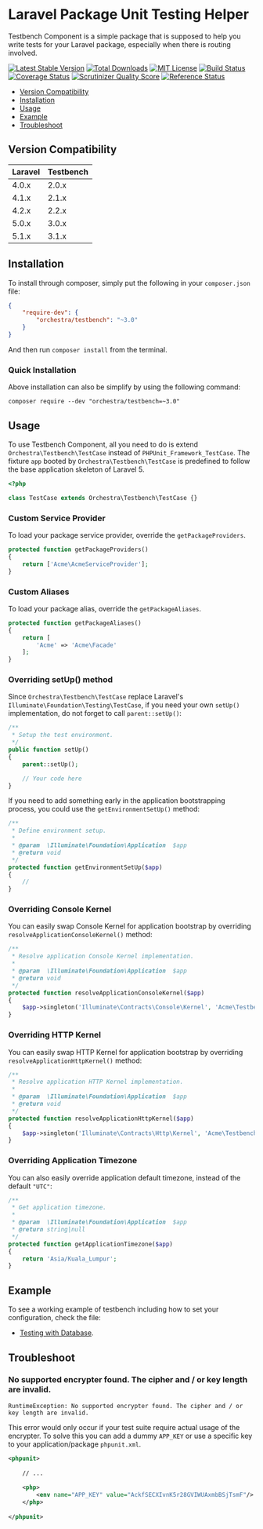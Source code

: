 Laravel Package Unit Testing Helper
==============

Testbench Component is a simple package that is supposed to help you write tests for your Laravel package, especially when there is routing involved.

[![Latest Stable Version](https://img.shields.io/github/release/orchestral/testbench.svg?style=flat)](https://packagist.org/packages/orchestra/testbench)
[![Total Downloads](https://img.shields.io/packagist/dt/orchestra/testbench.svg?style=flat)](https://packagist.org/packages/orchestra/testbench)
[![MIT License](https://img.shields.io/packagist/l/orchestra/testbench.svg?style=flat)](https://packagist.org/packages/orchestra/testbench)
[![Build Status](https://img.shields.io/travis/orchestral/testbench/3.1.svg?style=flat)](https://travis-ci.org/orchestral/testbench)
[![Coverage Status](https://img.shields.io/coveralls/orchestral/testbench/3.1.svg?style=flat)](https://coveralls.io/r/orchestral/testbench?branch=3.1)
[![Scrutinizer Quality Score](https://img.shields.io/scrutinizer/g/orchestral/testbench/3.1.svg?style=flat)](https://scrutinizer-ci.com/g/orchestral/testbench/)
[![Reference Status](https://www.versioneye.com/php/orchestra:testbench/reference_badge.svg?style=flat)](https://www.versioneye.com/php/orchestra:testbench/references)

* [Version Compatibility](#version-compatibility)
* [Installation](#installation)
* [Usage](#usage)
* [Example](#example)
* [Troubleshoot](#troubleshoot)

## Version Compatibility

 Laravel  | Testbench
:---------|:----------
 4.0.x    | 2.0.x
 4.1.x    | 2.1.x
 4.2.x    | 2.2.x
 5.0.x    | 3.0.x
 5.1.x    | 3.1.x

## Installation

To install through composer, simply put the following in your `composer.json` file:

```json
{
	"require-dev": {
		"orchestra/testbench": "~3.0"
	}
}
```

And then run `composer install` from the terminal.

### Quick Installation

Above installation can also be simplify by using the following command:

	composer require --dev "orchestra/testbench=~3.0"

## Usage

To use Testbench Component, all you need to do is extend `Orchestra\Testbench\TestCase` instead of `PHPUnit_Framework_TestCase`. The fixture `app` booted by `Orchestra\Testbench\TestCase` is predefined to follow the base application skeleton of Laravel 5.

```php
<?php

class TestCase extends Orchestra\Testbench\TestCase {}

```

### Custom Service Provider

To load your package service provider, override the `getPackageProviders`.

```php
protected function getPackageProviders()
{
	return ['Acme\AcmeServiceProvider'];
}
```

### Custom Aliases

To load your package alias, override the `getPackageAliases`.

```php
protected function getPackageAliases()
{
	return [
		'Acme' => 'Acme\Facade'
	];
}
```

### Overriding setUp() method

Since `Orchestra\Testbench\TestCase` replace Laravel's `Illuminate\Foundation\Testing\TestCase`, if you need your own `setUp()` implementation, do not forget to call `parent::setUp()`:

```php
/**
 * Setup the test environment.
 */
public function setUp()
{
	parent::setUp();

	// Your code here
}
```

If you need to add something early in the application bootstrapping process, you could use the `getEnvironmentSetUp()` method:

```php
/**
 * Define environment setup.
 *
 * @param  \Illuminate\Foundation\Application  $app
 * @return void
 */
protected function getEnvironmentSetUp($app)
{
	//
}
```

### Overriding Console Kernel

You can easily swap Console Kernel for application bootstrap by overriding `resolveApplicationConsoleKernel()` method:

```php
/**
 * Resolve application Console Kernel implementation.
 *
 * @param  \Illuminate\Foundation\Application  $app
 * @return void
 */
protected function resolveApplicationConsoleKernel($app)
{
    $app->singleton('Illuminate\Contracts\Console\Kernel', 'Acme\Testbench\Console\Kernel');
}
```

### Overriding HTTP Kernel

You can easily swap HTTP Kernel for application bootstrap by overriding `resolveApplicationHttpKernel()` method:

```php
/**
 * Resolve application HTTP Kernel implementation.
 *
 * @param  \Illuminate\Foundation\Application  $app
 * @return void
 */
protected function resolveApplicationHttpKernel($app)
{
    $app->singleton('Illuminate\Contracts\Http\Kernel', 'Acme\Testbench\Http\Kernel');
}
```

### Overriding Application Timezone

You can also easily override application default timezone, instead of the default `"UTC"`:

```php
/**
 * Get application timezone.
 *
 * @param  \Illuminate\Foundation\Application  $app
 * @return string|null
 */
protected function getApplicationTimezone($app)
{
    return 'Asia/Kuala_Lumpur';
}
```

## Example

To see a working example of testbench including how to set your configuration, check the file:

* [Testing with Database](tests/DatabaseFixtureTest.php).


## Troubleshoot

### No supported encrypter found. The cipher and / or key length are invalid.
 
    RuntimeException: No supported encrypter found. The cipher and / or key length are invalid.

This error would only occur if your test suite require actual usage of the encrypter. To solve this you can add a dummy `APP_KEY` or use a specific key to your application/package `phpunit.xml`.

```xml
<phpunit>
    
    // ... 
    
    <php>
        <env name="APP_KEY" value="AckfSECXIvnK5r28GVIWUAxmbBSjTsmF"/>
    </php>
    
</phpunit>
```
